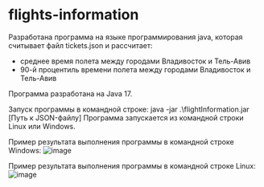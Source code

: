 # flights-information
Разработана программа на языке программирования java, которая считывает файл tickets.json и рассчитает:
- среднее время полета между городами Владивосток и Тель-Авив
- 90-й процентиль времени полета между городами  Владивосток и Тель-Авив

Программа разработана на Java 17.

Запуск программы в командной строке: java -jar .\flightInformation.jar [Путь к JSON-файлу]
Программа запускается из командной строки Linux или Windows. 

Пример результата выполнения программы в командной строке Windows:
![image](https://user-images.githubusercontent.com/51531613/225363704-f15965a1-ab14-4dad-89a0-77e3b958ef4c.png)


Пример результата выполнения программы в командной строке Linux:
![image](https://user-images.githubusercontent.com/51531613/225362461-759c0399-0e72-450b-9b0f-6d175874d5e3.png)
